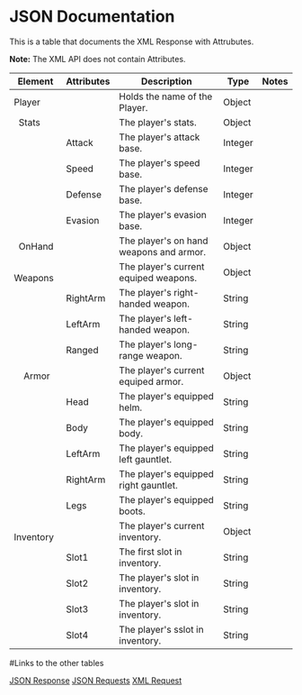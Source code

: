 # JSON Documentation

This is a table that documents the XML Response with Attrubutes.

**Note:** The XML API does not contain Attributes.

| Element | Attributes |Description | Type | Notes |
| ------- | ---------- | ----------- | ---- | ----- |
| Player | | Holds the name of the Player. | Object | |
| &nbsp; Stats | | The player's stats. | Object | |
| | Attack |  The player's attack base. | Integer | |
| | Speed |  The player's speed base. | Integer | |
| | Defense |  The player's defense base. | Integer | |
| | Evasion |  The player's evasion base. | Integer | |
| &nbsp; OnHand | | The player's on hand weapons and armor. | Object | |
|&nbsp; &nbsp; Weapons | |  The player's current equiped weapons. | Object | |
| | RightArm |  The player's right-handed weapon. | String | |
| | LeftArm |  The player's left-handed weapon. | String | |
| | Ranged |  The player's long-range weapon. | String | |
|&nbsp; &nbsp; Armor | | The player's current equiped armor. | Object | |
| | Head |  The player's equipped helm. | String | |
| | Body | The player's equipped body. | String | |
| | LeftArm |  The player's equipped left gauntlet. | String | |
| | RightArm | The player's equipped right gauntlet. | String | |
| | Legs |  The player's equipped boots. | String | |
| &nbsp; Inventory | |  The player's current inventory. | Object | |
| | Slot1 |  The first slot in inventory. | String | |
| | Slot2 | The player's slot in inventory. | String | |
| | Slot3 | The player's slot in inventory. | String | |
| | Slot4 |  The player's sslot in inventory. | String | |

#Links to the other tables

[JSON Response](https://github.com/HyderickCSarrell/CS488_APIDOCPRESENTATION/blob/master/JSONResponse.md)
[JSON Requests](https://github.com/HyderickCSarrell/CS488_APIDOCPRESENTATION/blob/master/JSONRequests.md)
[XML Request](https://github.com/HyderickCSarrell/CS488_APIDOCPRESENTATION/blob/master/XMLRequests.md)